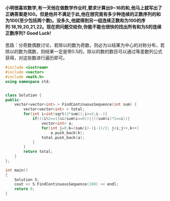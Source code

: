 #### 小明很喜欢数学,有一天他在做数学作业时,要求计算出9~16的和,他马上就写出了正确答案是100。但是他并不满足于此,他在想究竟有多少种连续的正数序列的和为100(至少包括两个数)。没多久,他就得到另一组连续正数和为100的序列:18,19,20,21,22。现在把问题交给你,你能不能也很快的找出所有和为S的连续正数序列? Good Luck!
思路：分奇数偶数讨论，若除以的数为奇数，则必为以结果为中心的对称分布，若除以的数为偶数，则结果一定是带0.5的，除以的数的数目可以通过等差数列公式获得，对这些数进行遍历即可。
```cpp
#include <iostream>
#include <vector>
#include <math.h>
using namespace std;


class Solution {
public:
    vector<vector<int> > FindContinuousSequence(int sum) {
        vector<vector<int> > total;
        for(int i=int(sqrt(2*sum));i>=2;i--){
            if(((i%2==1)&&(sum%i==0))||((sum%i)*2==i)){
                vector<int> a;
                for(int j=0,k=(sum/i)-(i-1)/2; j<i;j++,k++)
                    a.push_back(k);
                total.push_back(a);
            }
        }
        return total;
    }
};

int main()
{
    Solution S;
    cout << S.FindContinuousSequence(100) << endl;
    return 0;
}
```
